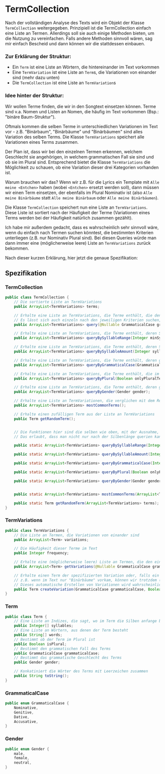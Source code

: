<!--
  * @author Val Richter
  * TODO: The API description below is outdated. Main Change is addition of Verbs, as well as changes in the Term & TermVariations API
 -->

# TermCollection

Nach der vollständigen Analyse des Texts wird ein Objekt der Klasse `TermCollection` weitergegeben. Prinzipiell ist die TermCollection einfach eine Liste an Termen. Allerdings soll sie auch einige Methoden bieten, um die Nutzung zu vereinfachen. Falls andere Methoden sinnvoll wären, sag mir einfach Bescheid und dann können wir die stattdessen einbauen.

### Zur Erklärung der Struktur:

-   Ein `Term` ist eine Liste an Wörtern, die hintereinander im Text vorkommen
-   Eine `TermVariation` ist eine Liste an `Term`s, die Variationen von einander sind (mehr dazu unten)
-   Die `TermCollection` ist eine Liste an `TermVariation`s

### Idee hinter der Struktur:

Wir wollen Terme finden, die wir in den Songtext einsetzen können. Terme sind v.a. Nomen und Listen an Nomen, die häufig im Text vorkommen (Bsp.: "binäre Baum-Struktur").

Oftmals kommen die selben Terme in unterschiedlichen Variationen im Text vor - z.B. "Binärbaum", "Binärbäume" und "Binärbäumen" sind alles Variation des selben Terms. Die Klasse `TermVariations` speichert alle Variationen eines Terms zusammen.

Der Plan ist, dass wir bei den einzelnen Termen erkennen, welchem Geschlecht sie angehörigen, in welchem grammatischen Fall sie sind und ob sie im Plural sind. Entsprechend bietet die Klasse `TermVariations` die Möglichkeit zu schauen, ob eine Variation dieser drei Kategorien vorhanden ist.

Warum brauchen wir das? Wenn wir z.B. für die Lyrics ein Template mit `Alle meine <Entchen>` haben (wobei `<Entchen>` ersetzt werden soll), dann müssen wir einen Term einsetzen, der ebenfalls im Plural Nominativ ist (also `Alle meine Binärbäume` statt `Alle meine Binärbaum` oder `Alle meine Binärbäumen`).

Die Klasse `TermCollection` speichert nun eine Liste an `TermVariations`. Diese Liste ist sortiert nach der Häufigkeit der Terme (Variationen eines Terms werden bei der Häufigkeit natürlich zusammen gezählt).

Ich habe mir außerdem gedacht, dass es wahrscheinlich sehr sinnvoll wäre, wenn du einfach nach Termen suchen könntest, die bestimmten Kriterien unterliegen (z.B. nur Nominativ Plural sind). Bei diesen Queries würde man dann immer eine (möglicherweise leere) Liste an `TermVariations` zurück bekommen.

Nach dieser kurzen Erklärung, hier jetzt die genaue Spezifikation:

## Spezifikation

### TermCollection

```java
public class TermCollection {
	// Die sortierte Liste an TermVariations
	public ArrayList<TermVariations> terms;

	// Erhalte eine Liste an TermVariations, die Terme enthält, die den eingegebenen Kriterien unterliegen. Alle Kriterien können mit `null` ignoriert werden
	// Es lässt sich auch einzeln nach den jeweiligen Kriterien suchen, mit den unten aufgelisteten Methoden.
	public ArrayList<TermVariations> query(@Nullable GrammaticalCase grammaticalCase, @Nullable Gender gender, @Nullable Boolean isPlural, @Nullable Integer syllableMin, @Nullable Integer syllableMax);

	// Erhalte eine Liste an TermVariations, die Terme enthält, deren Silbenanzahl zwischen `minSyllableAmount` und `maxSyllableAmount` liegt.
	public ArrayList<TermVariations> queryBySyllableRange(Integer minSyllableAmount, Integer maxSyllableAmount);

	// Erhalte eine Liste an TermVariations, die Terme enthält, deren Silbenanzahl genau `syllableAmount` entspricht.
	public ArrayList<TermVariations> queryBySyllableAmount(Integer syllableAmount);

	// Erhalte eine Liste an TermVariations, die Terme enthält, deren grammatischer Fall gleich dem Input ist.
	public ArrayList<TermVariations> queryByGrammaticalCase(GrammaticalCase grammaticalCase);

	// Erhalte eine Liste an TermVariations, die Terme enthält, die im Plural sind, falls der Input `True` ist, und andernfalls im Singular sind.
	public ArrayList<TermVariations> queryByPlural(Boolean onlyPluralTerms);

	// Erhalte eine Liste an TermVariations, die Terme enthält, deren grammatisches Geschlecht gleich dem Input ist.
	public ArrayList<TermVariations> queryByGender(Gender gender);

	// Erhalte eine Liste an TermVariationen, die verglichen mit dem Rest sehr häufig im Text vorkam
	public ArrayList<TermVariations> mostCommonTerms();

	// Erhalte einen zufälligen Term aus der Liste an TermVariations
	public Term getRandomTerm();


	// Die Funktionen hier sind die selben wie oben, mit der Ausnahme, dass sie statisch sind und eine Liste an TermVariations als weiteren Input nehmen. Bei den queries werden dann nur TermVariations aus diesem Input betrachtet, statt der ganzen Liste an TermVariations.
	// Das erlaubt, dass man nicht nur nach der Silbenlänge querien kann, sondern z.B. nach Silbenlänge, Fall und Geschlecht zusammen.

	public static ArrayList<TermVariations> queryBySyllableRange(Integer minSyllableAmount, Integer maxSyllableAmount, ArrayList<TermVariations> terms);

	public static ArrayList<TermVariations> queryBySyllableAmount(Integer syllableAmount, ArrayList<TermVariations> terms);

	public static ArrayList<TermVariations> queryByGrammaticalCase(Integer grammaticalCase, ArrayList<TermVariations> terms);

	public static ArrayList<TermVariations> queryByPlural(Boolean onlyPluralTerms, ArrayList<TermVariations> terms);

	public static ArrayList<TermVariations> queryByGender(Gender gender, ArrayList<TermVariations> terms);


	public static ArrayList<TermVariations> mostCommonTerms(ArrayList<TermVariations> terms);

	public static Term getRandomTerm(ArrayList<TermVariations> terms);
}
```

### TermVariations

```java
public class TermVariations {
	// Die Liste an Termen, die Variationen von einander sind
	public ArrayList<Term> variations;

	// Die Häufigkeit dieser Terme im Text
	public Integer frequency;

	// Erhalte eine (möglicherweise leere) Liste an Termen, die den eingegeben Kriterien unterliegen. Funktioniert ähnlich wie die "query" Methode bei der `TermCollection`-Klasse
	public ArrayList<Term> getVariations(@Nullable GrammaticalCase grammaticalCase, @Nullable Gender gender, @Nullable Boolean isPlural, @Nullable Integer syllableMin, @Nullable Integer syllableMax);

	// Erhalte einen Term der spezifizierten Variation oder, falls ein solcher Term nicht im Text vorkam, versuche in zu erstellen.
	// z.B. wenn im Text nur "Binärbäume" vorkam, können wir trotzdem (versuchen) "Binärbaum" automatisch zu erstellen, wenn Nominativ Singular verlangt wird
	// Dieses automatische Erstellen von Variationen wird wahrscheinlich eher schlecht als recht funktionieren lol
	public Term createVariation(GrammaticalCase grammaticalCase, Boolean isPlural);
}
```

### Term

```java
public class Term {
	// Eine Liste an Indizes, die sagt, wo im Term die Silben anfange bzw. aufhören
	public Integer[] syllables;
	// Eine Liste an Wörtern, aus denen der Term besteht
	public String[] words;
	// Bestimmt ob der Term im Plural ist
	public Boolean isPlural;
	// Bestimmt den grammatischen Fall des Terms
	public GrammaticalCase grammaticalCase;
	// Bestimmt das grammatische Geschlecht des Terms
	public Gender gender;

	// Konkatiniert die Wörter des Terms mit Leerzeichen zusammen
	public String toString();
}
```

### GrammaticalCase

```java
public enum GrammaticalCase {
	Nominative,
	Genitive,
	Dative,
	Accusative,
}
```

### Gender

```java
public enum Gender {
	male,
	female,
	neutral,
}
```
